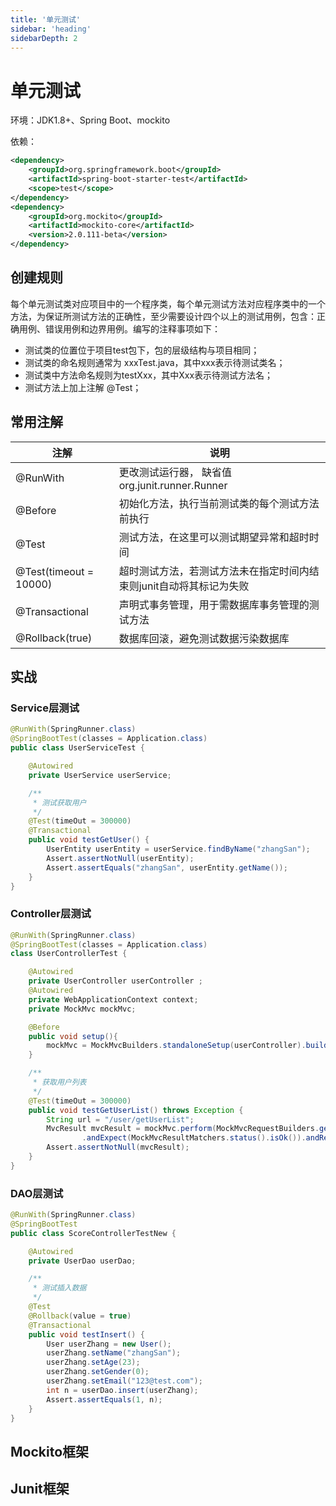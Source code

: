 ```yaml
---
title: '单元测试'
sidebar: 'heading'
sidebarDepth: 2
---
```


# 单元测试

环境：JDK1.8+、Spring Boot、mockito

依赖：
```xml
<dependency>
    <groupId>org.springframework.boot</groupId>
    <artifactId>spring-boot-starter-test</artifactId>
    <scope>test</scope>
</dependency>
<dependency>
    <groupId>org.mockito</groupId>
    <artifactId>mockito-core</artifactId>
    <version>2.0.111-beta</version>
</dependency>
```


## 创建规则

每个单元测试类对应项目中的一个程序类，每个单元测试方法对应程序类中的一个方法，为保证所测试方法的正确性，至少需要设计四个以上的测试用例，包含：正确用例、错误用例和边界用例。编写的注释事项如下：  
* 测试类的位置位于项目test包下，包的层级结构与项目相同；
* 测试类的命名规则通常为 xxxTest.java，其中xxx表示待测试类名；
* 测试类中方法命名规则为testXxx，其中Xxx表示待测试方法名；
* 测试方法上加上注解 @Test；


## 常用注解

| 注解                     | 说明                                    |
|------------------------|---------------------------------------|
| @RunWith               | 更改测试运行器， 缺省值org.junit.runner.Runner   |
| @Before                | 初始化方法，执行当前测试类的每个测试方法前执行               |
| @Test                  | 测试方法，在这里可以测试期望异常和超时时间                 |
| @Test(timeout = 10000) | 超时测试方法，若测试方法未在指定时间内结束则junit自动将其标记为失败  |
| @Transactional         | 声明式事务管理，用于需数据库事务管理的测试方法               |
| @Rollback(true)        | 数据库回滚，避免测试数据污染数据库                     |


## 实战

### Service层测试

```java
@RunWith(SpringRunner.class)
@SpringBootTest(classes = Application.class)
public class UserServiceTest {

    @Autowired
    private UserService userService;

    /**
     * 测试获取用户
     */
    @Test(timeOut = 300000)
    @Transactional
    public void testGetUser() {
        UserEntity userEntity = userService.findByName("zhangSan");
        Assert.assertNotNull(userEntity);
        Assert.assertEquals("zhangSan", userEntity.getName());
    }
}
```


### Controller层测试

```java
@RunWith(SpringRunner.class)
@SpringBootTest(classes = Application.class)
class UserControllerTest {

    @Autowired
    private UserController userController ;
    @Autowired
    private WebApplicationContext context;
    private MockMvc mockMvc;

    @Before
    public void setup(){
        mockMvc = MockMvcBuilders.standaloneSetup(userController).build;
    }

    /**
     * 获取用户列表
     */
    @Test(timeOut = 300000)
    public void testGetUserList() throws Exception {
        String url = "/user/getUserList";
        MvcResult mvcResult = mockMvc.perform(MockMvcRequestBuilders.get(url))
                .andExpect(MockMvcResultMatchers.status().isOk()).andReturn();
        Assert.assertNotNull(mvcResult);
    }
}
```


### DAO层测试

```java
@RunWith(SpringRunner.class)
@SpringBootTest
public class ScoreControllerTestNew {

    @Autowired
    private UserDao userDao;

    /**
     * 测试插入数据
     */
    @Test
    @Rollback(value = true)
    @Transactional
    public void testInsert() {
        User userZhang = new User();
        userZhang.setName("zhangSan");
        userZhang.setAge(23);
        userZhang.setGender(0);
        userZhang.setEmail("123@test.com");
        int n = userDao.insert(userZhang);
        Assert.assertEquals(1, n);
    }
}
```


## Mockito框架


## Junit框架